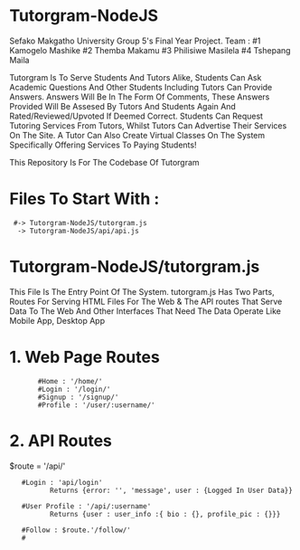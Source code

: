 # Tutorgram-NodeJS
Sefako Makgatho University Group 5's Final Year Project. 
Team : #1 Kamogelo Mashike
       #2 Themba Makamu
       #3 Philisiwe Masilela
       #4 Tshepang Maila
       
Tutorgram Is To Serve Students And Tutors Alike, Students Can Ask Academic Questions And Other Students Including Tutors Can Provide Answers.
Answers Will Be In The Form Of Comments, These Answers Provided Will Be Assesed By Tutors And Students Again And Rated/Reviewed/Upvoted If Deemed Correct.
Students Can Request Tutoring Services From Tutors, Whilst Tutors Can Advertise Their Services On The Site. A Tutor Can Also Create Virtual Classes On The System
Specifically Offering Services To Paying Students!

This Repository Is For The Codebase Of Tutorgram

# Files To Start With :
     #-> Tutorgram-NodeJS/tutorgram.js
      -> Tutorgram-NodeJS/api/api.js

#   Tutorgram-NodeJS/tutorgram.js

This File Is The Entry Point Of The System. tutorgram.js Has Two Parts, Routes For Serving HTML Files For The Web & The API routes That Serve Data To The Web And Other Interfaces That Need The Data Operate Like Mobile App, Desktop App
    
# 1. Web Page Routes

           #Home : '/home/'
           #Login : '/login/'
           #Signup : '/signup/'
           #Profile : '/user/:username/'
  
# 2. API Routes

   $route = '/api/'
   
       #Login : 'api/login'
              Returns {error: '', 'message', user : {Logged In User Data}}
              
       #User Profile : '/api/:username'
              Returns {user : user_info :{ bio : {}, profile_pic : {}}}
              
       #Follow : $route.'/follow/'
       #



#   
